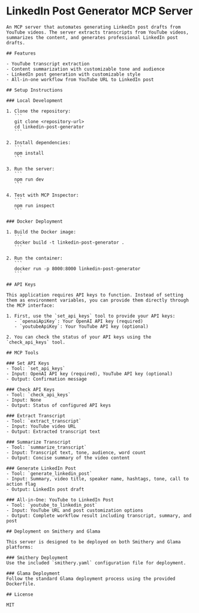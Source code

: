 # LinkedIn Post Generator MCP Server

    An MCP server that automates generating LinkedIn post drafts from YouTube videos. The server extracts transcripts from YouTube videos, summarizes the content, and generates professional LinkedIn post drafts.

    ## Features

    - YouTube transcript extraction
    - Content summarization with customizable tone and audience
    - LinkedIn post generation with customizable style
    - All-in-one workflow from YouTube URL to LinkedIn post

    ## Setup Instructions

    ### Local Development

    1. Clone the repository:
       ```
       git clone <repository-url>
       cd linkedin-post-generator
       ```

    2. Install dependencies:
       ```
       npm install
       ```

    3. Run the server:
       ```
       npm run dev
       ```

    4. Test with MCP Inspector:
       ```
       npm run inspect
       ```

    ### Docker Deployment

    1. Build the Docker image:
       ```
       docker build -t linkedin-post-generator .
       ```

    2. Run the container:
       ```
       docker run -p 8000:8000 linkedin-post-generator
       ```

    ## API Keys

    This application requires API keys to function. Instead of setting them as environment variables, you can provide them directly through the MCP interface:

    1. First, use the `set_api_keys` tool to provide your API keys:
       - `openaiApiKey`: Your OpenAI API key (required)
       - `youtubeApiKey`: Your YouTube API key (optional)

    2. You can check the status of your API keys using the `check_api_keys` tool.

    ## MCP Tools

    ### Set API Keys
    - Tool: `set_api_keys`
    - Input: OpenAI API key (required), YouTube API key (optional)
    - Output: Confirmation message

    ### Check API Keys
    - Tool: `check_api_keys`
    - Input: None
    - Output: Status of configured API keys

    ### Extract Transcript
    - Tool: `extract_transcript`
    - Input: YouTube video URL
    - Output: Extracted transcript text

    ### Summarize Transcript
    - Tool: `summarize_transcript`
    - Input: Transcript text, tone, audience, word count
    - Output: Concise summary of the video content

    ### Generate LinkedIn Post
    - Tool: `generate_linkedin_post`
    - Input: Summary, video title, speaker name, hashtags, tone, call to action flag
    - Output: LinkedIn post draft

    ### All-in-One: YouTube to LinkedIn Post
    - Tool: `youtube_to_linkedin_post`
    - Input: YouTube URL and post customization options
    - Output: Complete workflow result including transcript, summary, and post

    ## Deployment on Smithery and Glama

    This server is designed to be deployed on both Smithery and Glama platforms:

    ### Smithery Deployment
    Use the included `smithery.yaml` configuration file for deployment.

    ### Glama Deployment
    Follow the standard Glama deployment process using the provided Dockerfile.

    ## License

    MIT
